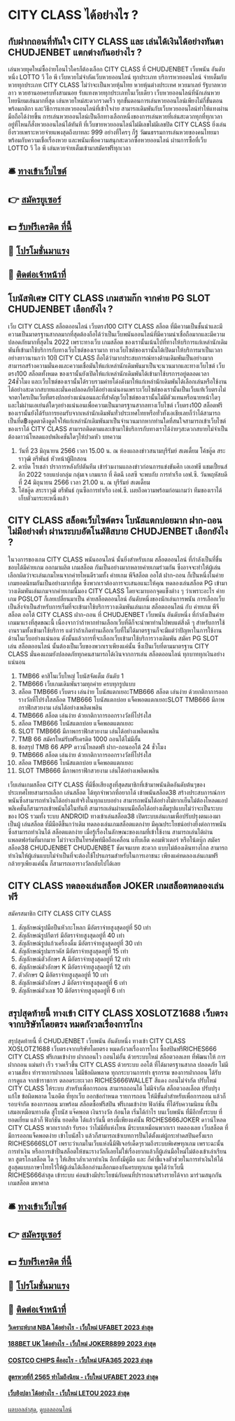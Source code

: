 # CITY CLASS ได้อย่างไร ?
## กับฝากถอนที่ทันใจ CITY CLASS และ เล่นได้เงินได้อย่างทันตา CHUDJENBET แตกต่างกันอย่างไร ?
เล่นหวยยุคใหม่ซื้อง่ายโอนไวใครก็ต้องเลือก CITY CLASS ที่ CHUDJENBET เว็บพนัน อันดับหนึ่ง LOTTO วี ไอ พี เว็บหวยไม่จำกัดเว็บหวยออนไลน์ ทุกประเภท บริการหวยออนไลน์ จ่ายเต็มกับหวยทุกประเภท CITY CLASS ไม่ว่าจะเป็นหวยหุ้นไทย หวยหุ้นต่างประเทศ หวยมาเลย์ รัฐบาลหวยลาว หวยฮานอยครบทั้งสามนอย รับแทงหวยทุกประเภทในเว็บเดียว เว็บหวยออนไลน์ที่นักเล่นหวยไทยนิยมเล่นมากที่สุด เล่นหวยใหม่สะดวกรวดเร็ว ทุกขั้นตอนการเล่นหวยออนไลน์เพียงไม่กี่ขั้นตอนพร้อมกติกา และวิธีการแทงหวยออนไลน์ที่เข้าใจง่าย สามารถเดิมพันกับเว็บหวยออนไลน์ทำให้แทงผ่านมือถือได้ง่ายขึ้น การเล่นหวยออนไลน์เป็นอีกทางเลือกหนึ่งของการเล่นหวยที่เล่นสะดวกทุกที่ทุกเวลา อยู่ที่ไหนก็สั่งหวยออนไลน์ได้ทันที ที่เว็บขายหวยออนไลน์ไม่มีเลขไม่มีเลขปิด CITY CLASS ยิ่งเล่นยิ่งรวยเพราะหวยจ่ายแพงสุดถึงบาทละ 999 อย่างที่ใครๆ ก็รู้ วัฒนธรรมการเล่นหวยของคนไทยมาพร้อมกับความเชื่อเรื่องหวย และพนันเพื่อความสนุกสะดวกซื้อหวยออนไลน์ ผ่านการซื้อที่เว็บ LOTTO วี ไอ พี เล่นหวยจ่ายเต็มเข้ามาสมัครฟรีทุกเวลา

## 🛎 [ทางเข้าเว็บไซต์](https://bit.ly/3SdLNi2)
## 👉 [สมัครยูเซอร์](https://bit.ly/3SdLNi2)
## 💵 [รับฟรีเครดิต ที่นี้](https://bit.ly/3dyRKHj)
## 👑 [โปรโมชั่นมาแรง](https://bit.ly/3dyRKHj)
## 📱 [ติดต่อเจ้าหน้าที่](https://bit.ly/3dyRKHj)

## โบนัสพิเศษ CITY CLASS เกมสามก๊ก จากค่าย PG SLOT CHUDJENBET เลือกยังไง ?
เว็บ CITY CLASS สล็อตออนไลน์ เว็บตรง100 CITY CLASS สล็อต ที่มีความเป็นชั้นนำและมีความเป็นมาตรฐานสากลมากที่สุดต้องถือได้ว่าเป็นเว็บพนันออนไลน์ที่มีความน่าเชื่อถือมากและมีความปลอดภัยมากที่สุดใน 2022 เพราะทางเว็บ เกมสล็อต ของเรานั้นเน้นไปที่ทางให้บริการแก่เหล่านักเดิมพันที่เข้ามาใช้บริการกับทางเว็บไซต์ของเรามาก ทางเว็บไซต์ของเรานั้นได้เปิดมาให้บริการมาเป็นเวลาอย่างยาวนานกว่า 10ปี CITY CLASS ถือได้ว่ามากประสบการณ์ทางด้านเดิมพันเป็นอย่างมากสามารถสร้างความมั่นคงและความเชื่อมันให้แก่เหล่านักเดิมพันมาเป็นจะนวนมากและทางเว็บไซต์ เว็บตรง100 สล็อตทั้งหมด ของเรานั้นยังเปิดให้แก่เหล่านักเดิมพันได้เข้ามาใช้บรการอยู่ตลอดเวลา 24ชั่วโมง และเว็บไซต์ของเรานั้นได้รวบรวมค่ายโด่งดังมาให้แก่เหล่านักเดิมพันได้เลือกเล่นหรือใช้งานได้อย่างสะดวกสบายและมั่นคงปลอดภัยได้อย่างแน่นอนเพราะเว็บไซต์ของเรานั้นเป็นเว็บแท้เว็บตรงไม่จกตาใครเป็นเว็บที่ตรงปกอย่างแน่นอนและที่สำคัญเว็บไซต์ของเรานั้นไม่มีตัวแทนหรือนายหน้าใดๆและไม่ผ่านเอเย่นต์ใดๆอย่างแน่นอนเพื่อความเป็นมาตรฐานสากลทางเว็บไซต์ เว็บตรง100 สล็อตฟรี ของเรานั้นยังได้รับการยอมรับจากเหล่านักเดิมพันทั่วประเทศไทยหรือทั่วทั้งเอเชียเลยก็ว่าได้สามารถเป็นที่ด฿งดูดตาดึงดูดใจให้แก่เหล่านักเดิมพันมาเป็นจำนวนมากหากท่านใดที่สนใจสามารถเข้าเว็บไซต์ของเราได้ CITY CLASS สามารถติดตามและเข้ามาใช้บริการกับทางเราได้ง่ายๆสะดวกสบายไม่จำเป็นต้องดาวน์โหลดแอปพลิเคชันใดๆให้ปวดหัว
บทความ
1. วันที่ 23 มิถุนายน 2566 เวลา 15.00 น. ณ ห้องแถลงข่าวสนามบุรีรัมย์ สเตเดี้ยม โค้ชอู๊ด สระราวุฒิ ตรีพันธ์ หัวหน้าผู้ฝึกสอน
2. ดาบิด โรเชล่า ปราการหลังกัปตันทีม เข้าร่วมงานแถลงข่าวก่อนการแข่งขันศึก เอเอฟซี แชมเปี้ยนส์ ลีก 2022 รอบแบ่งกลุ่ม กลุ่มเจ เกมแรก ที่ คิตฉี เอสซี จะพบกับ การท่าเรือ เอฟ.ซี. วันพฤหัสบดีที่ 24 มิถุนายน 2566 เวลา 21.00 น. ณ บุรีรัมย์ สเตเดี้ยม
3. โค้ชอู๊ด สระราวุฒิ ตรีพันธ์ กุนซือการท่าเรือ เอฟ.ซี. เผยถึงความพร้อมก่อนเกมว่า ทีมของเราได้เก็บตัวมาระยะหนึ่งแล้ว

## CITY CLASS สล็อตเว็บไซต์ตรง โบนัสแตกบ่อยมาก ฝาก-ถอนไม่มีอย่างต่ำ ผ่านระบบอัตโนมัติสบาย CHUDJENBET เลือกยังไง ?
ในวงการของเกม CITY CLASS พนันออนไลน์ นั้นยิ่งสำหรับเกม สล็อตออนไลน์ ที่กำลังเป็นที่ชื่นชอบได้มีค่ายเกม ออกมาผลิต เกมสล็อต กันเป็นอย่างมากหลายค่ายเกมร่วมกัน ซึ่งอาจจะทำให้ผู้เล่นเลือกผิดว่าจะเล่นเกมไหนจากค่ายไหนดีรวมทั้ง ค่ายเกม พีจีสล็อต ออโต้ ฝาก-ถอน ก็เป็นหนึ่งในค่ายเกมยอดนิยมกันเป็นอย่างมากที่สุด ซึ่งพวกเราต้องการจะเสนอแนะให้คุณ ทดลองเล่นสล็อต PG เข้ามาวางเดิมพันเล่นเกมจากค่ายเกมนี้มอง CITY CLASS โดยจะมาบอกจุดแข็งต่าง ๆ ว่าเพราะอะไร ค่ายเกม PGSLOT ก็เลยเปลี่ยนมาเป็น ค่ายสล็อตออนไลน์ อันดับหนึ่งของนักเล่นการพนัน
การเลือกเว็บเป็นสิ่งจำเป็นสำหรับการเริ่มที่จะเข้ามาใช้บริการวางเดิมพันเล่นเกม สล็อตออนไลน์ กับ ค่ายเกม พีจีสล็อต ออโต้ CITY CLASS ฝาก-ถอน ที่ CHUDJENBET เว็บพนัน อันดับหนึ่ง ที่กำลังเป็นค่ายเกมมาแรงที่สุดขณะนี้ เนื่องจากว่าถ้าหากท่านเลือกเว็บที่ดีก็จะนำพาท่านไปพบแต่สิ่งดี ๆ สำหรับการใช้งานรวมทั้งเข้ามาใช้บริการ แต่ว่าถ้าเกิดท่านเลือกเว็บที่ไม่ได้มาตรฐานก็จะมีแต่ว่าปัญหาในการใช้งานด้านในเว็บอย่างแน่นอน ดังนั้นแล้วการที่จะเลือกเว็บเข้ามาใช้บริการวางเดิมพัน สมัคร PG SLOT เล่น สล็อตออนไลน์ นั้นต้องเป็นเว็บของพวกเราเพียงแค่นั้น ซึ่งเป็นเว็บที่ตามมาตรฐาน CITY CLASS มั่นคงแถมยังปลอดภัยทุกคนสามารถได้เงินจากการเล่น สล็อตออนไลน์ ทุกบาททุกเงินอย่างแน่นอน
1. TMB66 คาสิโนเว็บใหญ่ โบนัสจัดเต็ม อันดับ 1
2. TMB666 เว็บเกมเดิมพันรวมทุกค่าย ครบทุกรูปแบบ
3. สล็อต TMB666 เว็บตรง เล่นง่าย โบนัสแตกเยอะTMB666 สล็อต เล่นง่าย ด้วยกติกาการออกรางวัลที่โปร่งใสสล็อต TMB666 โบนัสแตกบ่อย แจ็คพอตแตกเยอะSLOT TMB666 มีภาพกราฟิกสวยงาม เล่นได้อย่างเพลิดเพลิน
4. TMB666 สล็อต เล่นง่าย ด้วยกติกาการออกรางวัลที่โปร่งใส
5. สล็อต TMB666 โบนัสแตกบ่อย แจ็คพอตแตกเยอะ
6. SLOT TMB666 มีภาพกราฟิกสวยงาม เล่นได้อย่างเพลิดเพลิน
7. TMB 66 สมัครใหม่รับฟรีเครดิต 1000 ถอนได้ไม่มีอั้น
8. ข้อสรุป TMB 66 APP ดาวน์โหลดฟรี ฝาก-ถอนออโต้ 24 ชั่วโมง
9. TMB666 สล็อต เล่นง่าย ด้วยกติกาการออกรางวัลที่โปร่งใส
10. สล็อต TMB666 โบนัสแตกบ่อย แจ็คพอตแตกเยอะ
11. SLOT TMB666 มีภาพกราฟิกสวยงาม เล่นได้อย่างเพลิดเพลิน

เว็บเล่นเกมสล็อต CITY CLASS ที่มีชื่อเสียงสูงที่สุดสมาชิกที่เข้ามาพนันติดอันดับต้นๆของประเทศไทยสามารถเลือก เล่นสล็อต ได้ทุกจำพวกที่อยากได้ เข้าพนันสล็อต38 สร้างประสบการณ์การพนันซึ่งสามารถทำเงินได้อย่างแท้จริงในทุกแบบอย่าง สามารถพนันได้อย่างไม่ยากเย็นไม่ต้องโหลดแอปพลิเคชั่นก็สามารถเข้าพนันได้ในทันที สามารถเล่นผ่านบนมือถือได้อย่างเต็มรูปแบบไม่ว่าจะเป็นระบบของ IOS รวมทั้ง ระบบ ANDROID ทางเข้าเล่นสล็อต38 เปิดระบบเล่นเกมเพื่อปรับปรุงตนเองมาเป็นผู้ เล่นสล็อต ที่มีมือดีขึ้นกว่าเดิม ทดลองเล่นเกมสล็อตแตกง่าย มีคุณประโยชน์อย่างยิ่งต่อการพนันซึ่งสามารถทำเงินได้ สล็อตแตกง่าย เมื่อรู้เรื่องในลักษณะของเกมที่เข้าใช้งาน สามารถเล่นได้ผ่านแพลตฟอร์มที่มากมาย ไม่ว่าจะเป็นโทรศัพท์มือถือเคลื่อน แท็บเล็ต คอมพิวเตอร์ หรือโน้ตบุ๊ก สมัครสล็อต38 CHUDJENBET CHUDJENBET ชัดเจนเบท สะดวก แบบไม่ต้องเดินทางไกล สามารถทำเงินให้ผู้เล่นแบบไม่จำเป็นที่จะต้องใช้โปรแกรมสำหรับในการเอาชนะ เพียงแค่ทดลองเล่นเกมฟรีกล้วยๆเพียงแค่นั้น ก็สามารถเอารางวัลกลับไปได้เลย

## CITY CLASS ทดลองเล่นสล็อต JOKER เกมสล็อตทดลองเล่นฟรี
สมัครสมาชิก CITY CLASS CITY CLASS
1. สัญลักษณ์รูปมือปืนหัวกะโหลก มีอัตราจ่ายสูงสุดอยู่ที่ 50 เท่า
2. สัญลักษณ์รูปกีตาร์ มีอัตราจ่ายสูงสุดอยู่ที่ 40 เท่า
3. สัญลักษณ์รูปแก้วเครื่องดื่ม มีอัตราจ่ายสูงสุดอยู่ที่ 30 เท่า
4. สัญลักษณ์รูปมาราคัส มีอัตราจ่ายสูงสุดอยู่ที่ 15 เท่า
5. สัญลักษณ์ตัวอักษร A มีอัตราจ่ายสูงสุดอยู่ที่ 12 เท่า
6. สัญลักษณ์ตัวอักษร K มีอัตราจ่ายสูงสุดอยู่ที่ 12 เท่า
7. ตัวอักษร Q มีอัตราจ่ายสูงสุดอยู่ที่ 10 เท่า
8. สัญลักษณ์ตัวอักษร J มีอัตราจ่ายสูงสุดอยู่ที่ 6 เท่า
9. สัญลักษณ์ตัวเลข 10 มีอัตราจ่ายสูงสุดอยู่ที่ 6 เท่า

## สรุปสุดท้ายนี้ ทางเข้า CITY CLASS XOSLOTZ1688 เว็บตรงจากบริษัทโดยตรง หมดกังวลเรื่องการโกง
สรุปสุดท้ายนี้ ที่ CHUDJENBET เว็บพนัน อันดับหนึ่ง ทางเข้า CITY CLASS XOSLOTZ1688 เว็บตรงจากบริษัทโดยตรง หมดกังวลเรื่องการโกง ซื้อสปินฟรีRICHES666 CITY CLASS ฟรีเกมเข้าง่าย ฝากถอนไว ถอนไม่อั้น ด้วยระบบใหม่ สล็อตวอลเลท ที่พัฒนาให้ การฝากถอน แม่นยำ เร็ว รวดเร็วขึ้น CITY CLASS ด้วยระบบ ออโต้ ที่ได้มาตรฐานสากล ปลอดภัย ไม่มีความเสี่ยง ทำรายการฝากถอน ไม่มีข้อผิดพลาด ทุกกระบวนการทำ ธุรกรรม ของการฝากถอน ได้รับการดูแล จากข้าราชการ ตลอดระยะเวลา RICHES666WALLET สีแดง ถอนไม่จำกัด ปรับใหม่ CITY CLASS ให้ระบบ สำหรับเพื่อการถอน สามารถถอนได้ ไม่มีจำกัด สล็อตวอลเล็อต ปรับปรุงแก้ไข ข้อผิดพลาด ในอดีต ที่ทุกเว็บ ออกข้อกำหนด รายการถอน ให้มีขั้นต่ำสำหรับเพื่อการถอน แล้วก็ รอบจำกัด ของการถอน มาพร้อม สล็อตซื้อฟรีสปิน ฟรีเกมเข้าง่าย ฟังก์ชัน ที่ได้รับความนิยม ที่เป็นเสมอเหมือนทางลัด สู่โบนัส แจ๊คพอต เงินรางวัล ก้อนโต เริ่มได้กำไร บนเว็บพนัน ที่มีอีกทั้งระบบ ที่ยอดเยี่ยม แล้วก็ ฟังก์ชัน ยอดฮิต ได้แล้ววันนี้ ตรงนี้เพียงแค่นั้น RICHES666JOKER ดาวน์โหลด CITY CLASS พวกเรากล้า รับรอง ว่าไม่มีที่แห่งไหน มีระบบเหมือนพวกเรา ทดลองเลย
เว็บสล็อต ที่มีการออกแจ็คพอตง่าย เข้าโบนัสไว แล้วก็สามารถเข้าเบทการปั่นได้ตั้งแต่ผู้กระทำดสปินครั้งแรก RICHES666SLOT เพราะว่าเกมในเว็บแห่งนี้มีฟีเจอร์เด็ดๆรวมถึงระบบพิเศษทุกเกม เพราะฉะนั้นการทำเงิน หรือการเข้าปั่นสล็อตให้ชนะรางวัลก็เลยไม่ใช่เรื่องยากแล้วก็ผู้เล่นมือใหม่ไม่ต้องเข้าเล่าเรียนหา สูตรโกงสล็อต ใด ๆ ให้เสียเวล่ำเวลาทำเงิน อีกทั้งมีคู่มือ และ ก็คำชี้แจงตัวช่วยในการทำเงินให้ได้สูงสุดแบบภาษาไทยไว้ให้ผู้เล่นได้เลือกอ่านเลือกมองกันครบทุกเกม พูดได้ว่าเว็บนี้ RICHES666ล่าสุด เข้าระบบ ค่อนข้างมีประโยชน์กับคนที่ปรารถนาสร้างรายได้จาก มาร่วมสนุกกัน เกมสล็อต มหาศาล

## 🛎 [ทางเข้าเว็บไซต์](https://bit.ly/3SdLNi2)
## 👉 [สมัครยูเซอร์](https://bit.ly/3SdLNi2)
## 💵 [รับฟรีเครดิต ที่นี้](https://bit.ly/3dyRKHj)
## 👑 [โปรโมชั่นมาแรง](https://bit.ly/3dyRKHj)
## 📱 [ติดต่อเจ้าหน้าที่](https://bit.ly/3dyRKHj)

#### [วิเคราะห์บาส NBA ได้อย่างไร - เว็บใหม่ UFABET 2023 ล่าสุด](https://atom.io/themes/วิเคราะห์บาส%20nba%20ได้อย่างไร%20-%20เว็บใหม่%20ufabet%202023%20ล่าสุด)
#### [188BET UK ได้อย่างไร - เว็บใหม่ JOKER8899 2023 ล่าสุด](https://atom.io/themes/188bet%20uk%20ได้อย่างไร%20-%20เว็บใหม่%20joker8899%202023%20ล่าสุด)
#### [COSTCO CHIPS คืออะไร - เว็บใหม่ UFA365 2023 ล่าสุด](https://atom.io/themes/costco%20chips%20คืออะไร%20-%20เว็บใหม่%20ufa365%202023%20ล่าสุด)
#### [สูตรหวยยี่กี 2565 ทำไมถึงนิยม - เว็บใหม่ UFABET 2023 ล่าสุด](https://atom.io/themes/สูตรหวยยี่กี%202565%20ทำไมถึงนิยม%20-%20เว็บใหม่%20ufabet%202023%20ล่าสุด)
#### [เว็บยิงปลา ได้อย่างไร - เว็บใหม่ LETOU 2023 ล่าสุด](https://atom.io/themes/เว็บยิงปลา%20ได้อย่างไร%20-%20เว็บใหม่%20letou%202023%20ล่าสุด)

[ผลบอลล่าสุด](https://siamsport.tv "ผลบอลล่าสุด"), [ดูบอลออนไลน์](https://siamsport.tv/ดูบอลสด "ดูบอลออนไลน์")